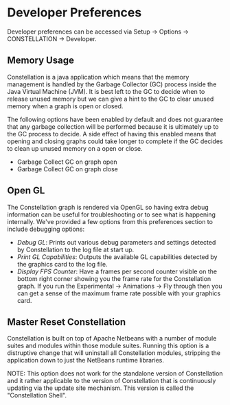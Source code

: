 # Developer Preferences

Developer preferences can be accessed via Setup -> Options ->
CONSTELLATION -> Developer.

## Memory Usage

Constellation is a java application which means that the memory
management is handled by the Garbage Collector (GC) process inside the
Java Virtual Machine (JVM). It is best left to the GC to decide when to
release unused memory but we can give a hint to the GC to clear unused
memory when a graph is open or closed.

The following options have been enabled by default and does not
guarantee that any garbage collection will be performed because it is
ultimately up to the GC process to decide. A side effect of having this
enabled means that opening and closing graphs could take longer to
complete if the GC decides to clean up unused memory on a open or close.

-   Garbage Collect GC on graph open
-   Garbage Collect GC on graph close

## Open GL

The Constellation graph is rendered via OpenGL so having extra debug
information can be useful for troubleshooting or to see what is
happening internally. We've provided a few options from this preferences
section to include debugging options:

-   *Debug GL*: Prints out various debug parameters and settings
    detected by Constellation to the log file at start up.
-   *Print GL Capabilities*: Outputs the available GL capabilities
    detected by the graphics card to the log file.
-   *Display FPS Counter*: Have a frames per second counter visible on
    the bottom right corner showing you the frame rate for the
    Constellation graph. If you run the Experimental -> Animations ->
    Fly through then you can get a sense of the maximum frame rate
    possible with your graphics card.

## Master Reset Constellation

Constellation is built on top of Apache Netbeans with a number of module
suites and modules within those module suites. Running this option is a
distruptive change that will uninstall all Constellation modules,
stripping the application down to just the NetBeans runtime libraries.

NOTE: This option does not work for the standalone version of
Constellation and it rather applicable to the version of Constellation
that is continuously updating via the update site mechanism. This
version is called the "Constellation Shell".

